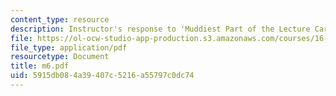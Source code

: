 ```yaml
---
content_type: resource
description: Instructor's response to 'Muddiest Part of the Lecture Cards'.
file: https://ol-ocw-studio-app-production.s3.amazonaws.com/courses/16-01-unified-engineering-i-ii-iii-iv-fall-2005-spring-2006/5915db084a39407c5216a55797c0dc74_m6.pdf
file_type: application/pdf
resourcetype: Document
title: m6.pdf
uid: 5915db08-4a39-407c-5216-a55797c0dc74
---
```

